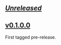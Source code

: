 ## [_Unreleased_](https://github.com/freckle/amazonka-mtl/compare/v0.1.0.0...main)

## [v0.1.0.0](https://github.com/freckle/amazonka-mtl/tree/v0.1.0.0)

First tagged pre-release.
